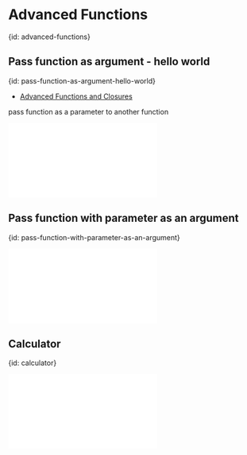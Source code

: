 # Advanced Functions
{id: advanced-functions}


## Pass function as argument - hello world
{id: pass-function-as-argument-hello-world}

* [Advanced Functions and Closures](https://doc.rust-lang.org/book/ch19-05-advanced-functions-and-closures.html)

pass function as a parameter to another function

![](examples/advanced-functions/pass_function_as_argument_simple.rs)


## Pass function with parameter as an argument
{id: pass-function-with-parameter-as-an-argument}

![](examples/advanced-functions/pass_function_with_parameter_as_argument.rs)

## Calculator
{id: calculator}

![](examples/advanced-functions/calculator.rs)
